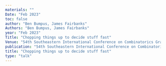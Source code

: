 ```yaml
---
materials: ""
Date: "Feb 2023"
toc: false
author: "Ben Bumpus, James Fairbanks"
Authors: "Ben Bumpus, James Fairbanks"
year: "Feb 2023"
Title: "Chopping things up to decide stuff fast"
Venue: "54th Southeastern International Conference on Combinatorics Graph Theory and Computing, Boca Raton, Florida, USA"
publication: "54th Southeastern International Conference on Combinatorics Graph Theory and Computing, Boca Raton, Florida, USA"
title: "Chopping things up to decide stuff fast"
type: "talk"
---
```


